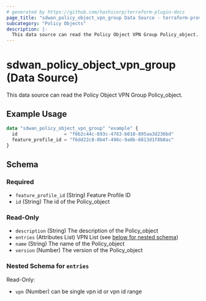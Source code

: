 ```yaml
---
# generated by https://github.com/hashicorp/terraform-plugin-docs
page_title: "sdwan_policy_object_vpn_group Data Source - terraform-provider-sdwan"
subcategory: "Policy Objects"
description: |-
  This data source can read the Policy Object VPN Group Policy_object.
---
```


# sdwan_policy_object_vpn_group (Data Source)

This data source can read the Policy Object VPN Group Policy_object.

## Example Usage

```terraform
data "sdwan_policy_object_vpn_group" "example" {
  id                 = "f6b2c44c-693c-4763-b010-895aa3d236bd"
  feature_profile_id = "f6dd22c8-0b4f-496c-9a0b-6813d1f8b8ac"
}
```

<!-- schema generated by tfplugindocs -->
## Schema

### Required

- `feature_profile_id` (String) Feature Profile ID
- `id` (String) The id of the Policy_object

### Read-Only

- `description` (String) The description of the Policy_object
- `entries` (Attributes List) VPN List (see [below for nested schema](#nestedatt--entries))
- `name` (String) The name of the Policy_object
- `version` (Number) The version of the Policy_object

<a id="nestedatt--entries"></a>
### Nested Schema for `entries`

Read-Only:

- `vpn` (Number) can be single vpn id or vpn id range
